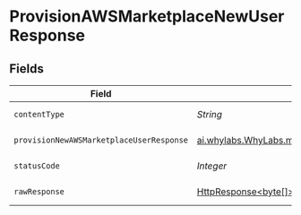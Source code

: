 # ProvisionAWSMarketplaceNewUserResponse


## Fields

| Field                                                                                                                                    | Type                                                                                                                                     | Required                                                                                                                                 | Description                                                                                                                              |
| ---------------------------------------------------------------------------------------------------------------------------------------- | ---------------------------------------------------------------------------------------------------------------------------------------- | ---------------------------------------------------------------------------------------------------------------------------------------- | ---------------------------------------------------------------------------------------------------------------------------------------- |
| `contentType`                                                                                                                            | *String*                                                                                                                                 | :heavy_check_mark:                                                                                                                       | HTTP response content type for this operation                                                                                            |
| `provisionNewAWSMarketplaceUserResponse`                                                                                                 | [ai.whylabs.WhyLabs.models.shared.ProvisionNewAWSMarketplaceUserResponse](../../models/shared/ProvisionNewAWSMarketplaceUserResponse.md) | :heavy_minus_sign:                                                                                                                       | ProvisionAWSMarketplaceNewUser default response                                                                                          |
| `statusCode`                                                                                                                             | *Integer*                                                                                                                                | :heavy_check_mark:                                                                                                                       | HTTP response status code for this operation                                                                                             |
| `rawResponse`                                                                                                                            | [HttpResponse<byte[]>](https://docs.oracle.com/en/java/javase/11/docs/api/java.net.http/java/net/http/HttpResponse.html)                 | :heavy_minus_sign:                                                                                                                       | Raw HTTP response; suitable for custom response parsing                                                                                  |